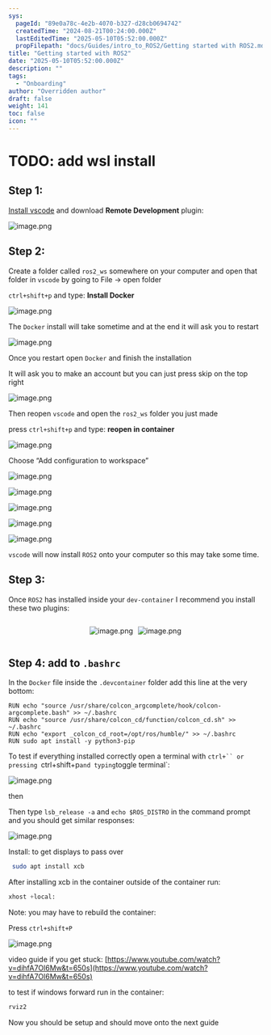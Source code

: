 ```yaml
---
sys:
  pageId: "89e0a78c-4e2b-4070-b327-d28cb0694742"
  createdTime: "2024-08-21T00:24:00.000Z"
  lastEditedTime: "2025-05-10T05:52:00.000Z"
  propFilepath: "docs/Guides/intro_to_ROS2/Getting started with ROS2.md"
title: "Getting started with ROS2"
date: "2025-05-10T05:52:00.000Z"
description: ""
tags:
  - "Onboarding"
author: "Overridden author"
draft: false
weight: 141
toc: false
icon: ""
---
```


# TODO: add wsl install

## Step 1:

[Install vscode](https://code.visualstudio.com/download) and download **Remote Development** plugin:

![image.png](https://prod-files-secure.s3.us-west-2.amazonaws.com/d518164a-d88e-44d1-a4ee-3adb3bd8bce0/efb52993-1881-4a40-b95e-6f020334f022/image.png?X-Amz-Algorithm=AWS4-HMAC-SHA256&X-Amz-Content-Sha256=UNSIGNED-PAYLOAD&X-Amz-Credential=ASIAZI2LB466XILZ6NK5%2F20250610%2Fus-west-2%2Fs3%2Faws4_request&X-Amz-Date=20250610T041805Z&X-Amz-Expires=3600&X-Amz-Security-Token=IQoJb3JpZ2luX2VjENz%2F%2F%2F%2F%2F%2F%2F%2F%2F%2FwEaCXVzLXdlc3QtMiJGMEQCIA09vzwq8F40S9bO3%2Fgk82UbtyG4sAJ1iQHPaGZ5hlCPAiAD94unwmUYUVr4svt5rNX5wr0mdPU4atmR6ZDDH78kRCqIBAi1%2F%2F%2F%2F%2F%2F%2F%2F%2F%2F8BEAAaDDYzNzQyMzE4MzgwNSIMtuyZaDgs5gTtDnzfKtwDaqp4iCVL94Jcch43Od5glP%2BSAgEmfKOcDTOhf%2BmTPK%2Bg3%2FvPHB4rnHtN1FYFvlIrpDXw1xRuFzJr44uGa5lD2bCglLA4dDKRvi41cZzzxZfzj4ODn5RLYRzPN%2BVNJgHksLZlT87XoR0HTGe3ocI1Kyv%2FQ6HdN1aLcYDIAGMlfru1avU1T6aNXoycrQAO0jrTMkQcY7JpFZPCKmNj9aIXoBqrfJF5qYvE18jFI1mPWolk1OLuy9%2FFXQeNtOKphZFKpiU3LOaW4Ds4FrkmEcOGJjyucwVVZZlTZCjejbBfuQ7PvRPbHaysJDnSZG2OK3s1tox7hinaSZ0Rw3egkpK%2FPdBkS7TKj%2F%2Bp6ZcJzIXF2by8BOeEWVgG46cbWw20vAwGMaYt0xWphTTGvMHz6dDqPyrhqUolx58%2Fk3NQW%2Fcyo4sssQAIFGp67aMyz2quURfYxssHpAXynQ6Ot9y3s3tnxpyg9gh%2BlCdJx7mJchewpTE38UTe77qu5%2BgZZzv%2FunHyFuAikJ1LD4xh3ClYzFkQv7EkHdVbBQ7W2WRmElNbBbhcAwqR%2BWszsmxyn2mIAqh6NbKR%2FWBXUHaGtPUS5ekppu0AP4sMwbFFNjhLmny6MmAXvm%2FDlXSsCV7BV6sw9dWewgY6pgGOi2lkJ5pKLTIEUKSylLRJX8czKXYZNo9JIc8tQLLtVjU%2FGkZVMGOiO84E6nafNPArcZ388q%2B21ItEk%2BoVhZer5YB8EhNWGgSR%2FPFfrlH4Kxyr9ZotJBCmzjCI%2FNVT%2B9lQRzd9SVOxHQwVc%2BvwY7SYylPUO2tEFoF78DaP4yx12hD1%2FWfjUUPjha8fh%2BCvuGH9w7EbFFfOYr0thQaSwuXIAfCOz8nR&X-Amz-Signature=c830c63bbbfdaf2d71e80654cb36aff1f647f69e6e7b0700bad77e0a1ffd9521&X-Amz-SignedHeaders=host&x-id=GetObject)

## Step 2:

Create a folder called `ros2_ws` somewhere on your computer and open that folder in `vscode` by going to File → open folder 

`ctrl+shift+p` and type: **Install Docker**

![image.png](https://prod-files-secure.s3.us-west-2.amazonaws.com/d518164a-d88e-44d1-a4ee-3adb3bd8bce0/2269dc0e-1cd5-47ff-bceb-c04ad9b2eab0/image.png?X-Amz-Algorithm=AWS4-HMAC-SHA256&X-Amz-Content-Sha256=UNSIGNED-PAYLOAD&X-Amz-Credential=ASIAZI2LB466XILZ6NK5%2F20250610%2Fus-west-2%2Fs3%2Faws4_request&X-Amz-Date=20250610T041805Z&X-Amz-Expires=3600&X-Amz-Security-Token=IQoJb3JpZ2luX2VjENz%2F%2F%2F%2F%2F%2F%2F%2F%2F%2FwEaCXVzLXdlc3QtMiJGMEQCIA09vzwq8F40S9bO3%2Fgk82UbtyG4sAJ1iQHPaGZ5hlCPAiAD94unwmUYUVr4svt5rNX5wr0mdPU4atmR6ZDDH78kRCqIBAi1%2F%2F%2F%2F%2F%2F%2F%2F%2F%2F8BEAAaDDYzNzQyMzE4MzgwNSIMtuyZaDgs5gTtDnzfKtwDaqp4iCVL94Jcch43Od5glP%2BSAgEmfKOcDTOhf%2BmTPK%2Bg3%2FvPHB4rnHtN1FYFvlIrpDXw1xRuFzJr44uGa5lD2bCglLA4dDKRvi41cZzzxZfzj4ODn5RLYRzPN%2BVNJgHksLZlT87XoR0HTGe3ocI1Kyv%2FQ6HdN1aLcYDIAGMlfru1avU1T6aNXoycrQAO0jrTMkQcY7JpFZPCKmNj9aIXoBqrfJF5qYvE18jFI1mPWolk1OLuy9%2FFXQeNtOKphZFKpiU3LOaW4Ds4FrkmEcOGJjyucwVVZZlTZCjejbBfuQ7PvRPbHaysJDnSZG2OK3s1tox7hinaSZ0Rw3egkpK%2FPdBkS7TKj%2F%2Bp6ZcJzIXF2by8BOeEWVgG46cbWw20vAwGMaYt0xWphTTGvMHz6dDqPyrhqUolx58%2Fk3NQW%2Fcyo4sssQAIFGp67aMyz2quURfYxssHpAXynQ6Ot9y3s3tnxpyg9gh%2BlCdJx7mJchewpTE38UTe77qu5%2BgZZzv%2FunHyFuAikJ1LD4xh3ClYzFkQv7EkHdVbBQ7W2WRmElNbBbhcAwqR%2BWszsmxyn2mIAqh6NbKR%2FWBXUHaGtPUS5ekppu0AP4sMwbFFNjhLmny6MmAXvm%2FDlXSsCV7BV6sw9dWewgY6pgGOi2lkJ5pKLTIEUKSylLRJX8czKXYZNo9JIc8tQLLtVjU%2FGkZVMGOiO84E6nafNPArcZ388q%2B21ItEk%2BoVhZer5YB8EhNWGgSR%2FPFfrlH4Kxyr9ZotJBCmzjCI%2FNVT%2B9lQRzd9SVOxHQwVc%2BvwY7SYylPUO2tEFoF78DaP4yx12hD1%2FWfjUUPjha8fh%2BCvuGH9w7EbFFfOYr0thQaSwuXIAfCOz8nR&X-Amz-Signature=e9b688f2ca5e2a27910596770c1babf0ec3c8c6f62d3436fa7e4a3d9a924c0c4&X-Amz-SignedHeaders=host&x-id=GetObject)

The `Docker` install will take sometime and at the end it will ask you to restart

![image.png](https://prod-files-secure.s3.us-west-2.amazonaws.com/d518164a-d88e-44d1-a4ee-3adb3bd8bce0/ed233f78-be33-4b1f-b89c-9c346c0e961e/image.png?X-Amz-Algorithm=AWS4-HMAC-SHA256&X-Amz-Content-Sha256=UNSIGNED-PAYLOAD&X-Amz-Credential=ASIAZI2LB466XILZ6NK5%2F20250610%2Fus-west-2%2Fs3%2Faws4_request&X-Amz-Date=20250610T041806Z&X-Amz-Expires=3600&X-Amz-Security-Token=IQoJb3JpZ2luX2VjENz%2F%2F%2F%2F%2F%2F%2F%2F%2F%2FwEaCXVzLXdlc3QtMiJGMEQCIA09vzwq8F40S9bO3%2Fgk82UbtyG4sAJ1iQHPaGZ5hlCPAiAD94unwmUYUVr4svt5rNX5wr0mdPU4atmR6ZDDH78kRCqIBAi1%2F%2F%2F%2F%2F%2F%2F%2F%2F%2F8BEAAaDDYzNzQyMzE4MzgwNSIMtuyZaDgs5gTtDnzfKtwDaqp4iCVL94Jcch43Od5glP%2BSAgEmfKOcDTOhf%2BmTPK%2Bg3%2FvPHB4rnHtN1FYFvlIrpDXw1xRuFzJr44uGa5lD2bCglLA4dDKRvi41cZzzxZfzj4ODn5RLYRzPN%2BVNJgHksLZlT87XoR0HTGe3ocI1Kyv%2FQ6HdN1aLcYDIAGMlfru1avU1T6aNXoycrQAO0jrTMkQcY7JpFZPCKmNj9aIXoBqrfJF5qYvE18jFI1mPWolk1OLuy9%2FFXQeNtOKphZFKpiU3LOaW4Ds4FrkmEcOGJjyucwVVZZlTZCjejbBfuQ7PvRPbHaysJDnSZG2OK3s1tox7hinaSZ0Rw3egkpK%2FPdBkS7TKj%2F%2Bp6ZcJzIXF2by8BOeEWVgG46cbWw20vAwGMaYt0xWphTTGvMHz6dDqPyrhqUolx58%2Fk3NQW%2Fcyo4sssQAIFGp67aMyz2quURfYxssHpAXynQ6Ot9y3s3tnxpyg9gh%2BlCdJx7mJchewpTE38UTe77qu5%2BgZZzv%2FunHyFuAikJ1LD4xh3ClYzFkQv7EkHdVbBQ7W2WRmElNbBbhcAwqR%2BWszsmxyn2mIAqh6NbKR%2FWBXUHaGtPUS5ekppu0AP4sMwbFFNjhLmny6MmAXvm%2FDlXSsCV7BV6sw9dWewgY6pgGOi2lkJ5pKLTIEUKSylLRJX8czKXYZNo9JIc8tQLLtVjU%2FGkZVMGOiO84E6nafNPArcZ388q%2B21ItEk%2BoVhZer5YB8EhNWGgSR%2FPFfrlH4Kxyr9ZotJBCmzjCI%2FNVT%2B9lQRzd9SVOxHQwVc%2BvwY7SYylPUO2tEFoF78DaP4yx12hD1%2FWfjUUPjha8fh%2BCvuGH9w7EbFFfOYr0thQaSwuXIAfCOz8nR&X-Amz-Signature=ec39e5958bf4e382b98ea3ca1fecd7d0388405865cf409384faade7210a8aab3&X-Amz-SignedHeaders=host&x-id=GetObject)

Once you restart open `Docker` and finish the installation

It will ask you to make an account but you can just press skip on the top right

![image.png](https://prod-files-secure.s3.us-west-2.amazonaws.com/d518164a-d88e-44d1-a4ee-3adb3bd8bce0/21010ad9-1659-4fd9-9f59-9932a09b2a3d/image.png?X-Amz-Algorithm=AWS4-HMAC-SHA256&X-Amz-Content-Sha256=UNSIGNED-PAYLOAD&X-Amz-Credential=ASIAZI2LB466XILZ6NK5%2F20250610%2Fus-west-2%2Fs3%2Faws4_request&X-Amz-Date=20250610T041806Z&X-Amz-Expires=3600&X-Amz-Security-Token=IQoJb3JpZ2luX2VjENz%2F%2F%2F%2F%2F%2F%2F%2F%2F%2FwEaCXVzLXdlc3QtMiJGMEQCIA09vzwq8F40S9bO3%2Fgk82UbtyG4sAJ1iQHPaGZ5hlCPAiAD94unwmUYUVr4svt5rNX5wr0mdPU4atmR6ZDDH78kRCqIBAi1%2F%2F%2F%2F%2F%2F%2F%2F%2F%2F8BEAAaDDYzNzQyMzE4MzgwNSIMtuyZaDgs5gTtDnzfKtwDaqp4iCVL94Jcch43Od5glP%2BSAgEmfKOcDTOhf%2BmTPK%2Bg3%2FvPHB4rnHtN1FYFvlIrpDXw1xRuFzJr44uGa5lD2bCglLA4dDKRvi41cZzzxZfzj4ODn5RLYRzPN%2BVNJgHksLZlT87XoR0HTGe3ocI1Kyv%2FQ6HdN1aLcYDIAGMlfru1avU1T6aNXoycrQAO0jrTMkQcY7JpFZPCKmNj9aIXoBqrfJF5qYvE18jFI1mPWolk1OLuy9%2FFXQeNtOKphZFKpiU3LOaW4Ds4FrkmEcOGJjyucwVVZZlTZCjejbBfuQ7PvRPbHaysJDnSZG2OK3s1tox7hinaSZ0Rw3egkpK%2FPdBkS7TKj%2F%2Bp6ZcJzIXF2by8BOeEWVgG46cbWw20vAwGMaYt0xWphTTGvMHz6dDqPyrhqUolx58%2Fk3NQW%2Fcyo4sssQAIFGp67aMyz2quURfYxssHpAXynQ6Ot9y3s3tnxpyg9gh%2BlCdJx7mJchewpTE38UTe77qu5%2BgZZzv%2FunHyFuAikJ1LD4xh3ClYzFkQv7EkHdVbBQ7W2WRmElNbBbhcAwqR%2BWszsmxyn2mIAqh6NbKR%2FWBXUHaGtPUS5ekppu0AP4sMwbFFNjhLmny6MmAXvm%2FDlXSsCV7BV6sw9dWewgY6pgGOi2lkJ5pKLTIEUKSylLRJX8czKXYZNo9JIc8tQLLtVjU%2FGkZVMGOiO84E6nafNPArcZ388q%2B21ItEk%2BoVhZer5YB8EhNWGgSR%2FPFfrlH4Kxyr9ZotJBCmzjCI%2FNVT%2B9lQRzd9SVOxHQwVc%2BvwY7SYylPUO2tEFoF78DaP4yx12hD1%2FWfjUUPjha8fh%2BCvuGH9w7EbFFfOYr0thQaSwuXIAfCOz8nR&X-Amz-Signature=43cf4df26a33c2f3f007a1e911bd1f75ada261cc291e52fe16c5109e2ee1cb70&X-Amz-SignedHeaders=host&x-id=GetObject)

Then reopen `vscode` and open the `ros2_ws` folder you just made

press `ctrl+shift+p` and type: **reopen in container**

![image.png](https://prod-files-secure.s3.us-west-2.amazonaws.com/d518164a-d88e-44d1-a4ee-3adb3bd8bce0/4e93b8c2-41ad-488c-8095-c74205196118/image.png?X-Amz-Algorithm=AWS4-HMAC-SHA256&X-Amz-Content-Sha256=UNSIGNED-PAYLOAD&X-Amz-Credential=ASIAZI2LB466XILZ6NK5%2F20250610%2Fus-west-2%2Fs3%2Faws4_request&X-Amz-Date=20250610T041806Z&X-Amz-Expires=3600&X-Amz-Security-Token=IQoJb3JpZ2luX2VjENz%2F%2F%2F%2F%2F%2F%2F%2F%2F%2FwEaCXVzLXdlc3QtMiJGMEQCIA09vzwq8F40S9bO3%2Fgk82UbtyG4sAJ1iQHPaGZ5hlCPAiAD94unwmUYUVr4svt5rNX5wr0mdPU4atmR6ZDDH78kRCqIBAi1%2F%2F%2F%2F%2F%2F%2F%2F%2F%2F8BEAAaDDYzNzQyMzE4MzgwNSIMtuyZaDgs5gTtDnzfKtwDaqp4iCVL94Jcch43Od5glP%2BSAgEmfKOcDTOhf%2BmTPK%2Bg3%2FvPHB4rnHtN1FYFvlIrpDXw1xRuFzJr44uGa5lD2bCglLA4dDKRvi41cZzzxZfzj4ODn5RLYRzPN%2BVNJgHksLZlT87XoR0HTGe3ocI1Kyv%2FQ6HdN1aLcYDIAGMlfru1avU1T6aNXoycrQAO0jrTMkQcY7JpFZPCKmNj9aIXoBqrfJF5qYvE18jFI1mPWolk1OLuy9%2FFXQeNtOKphZFKpiU3LOaW4Ds4FrkmEcOGJjyucwVVZZlTZCjejbBfuQ7PvRPbHaysJDnSZG2OK3s1tox7hinaSZ0Rw3egkpK%2FPdBkS7TKj%2F%2Bp6ZcJzIXF2by8BOeEWVgG46cbWw20vAwGMaYt0xWphTTGvMHz6dDqPyrhqUolx58%2Fk3NQW%2Fcyo4sssQAIFGp67aMyz2quURfYxssHpAXynQ6Ot9y3s3tnxpyg9gh%2BlCdJx7mJchewpTE38UTe77qu5%2BgZZzv%2FunHyFuAikJ1LD4xh3ClYzFkQv7EkHdVbBQ7W2WRmElNbBbhcAwqR%2BWszsmxyn2mIAqh6NbKR%2FWBXUHaGtPUS5ekppu0AP4sMwbFFNjhLmny6MmAXvm%2FDlXSsCV7BV6sw9dWewgY6pgGOi2lkJ5pKLTIEUKSylLRJX8czKXYZNo9JIc8tQLLtVjU%2FGkZVMGOiO84E6nafNPArcZ388q%2B21ItEk%2BoVhZer5YB8EhNWGgSR%2FPFfrlH4Kxyr9ZotJBCmzjCI%2FNVT%2B9lQRzd9SVOxHQwVc%2BvwY7SYylPUO2tEFoF78DaP4yx12hD1%2FWfjUUPjha8fh%2BCvuGH9w7EbFFfOYr0thQaSwuXIAfCOz8nR&X-Amz-Signature=055eb1ca0aa76b50ae5a2e4c36d329cb8d1c718967e80c7e58e4493ec1fd81c0&X-Amz-SignedHeaders=host&x-id=GetObject)

Choose “Add configuration to workspace”

![image.png](https://prod-files-secure.s3.us-west-2.amazonaws.com/d518164a-d88e-44d1-a4ee-3adb3bd8bce0/9560b282-5060-4989-ba37-97e7b2c22476/image.png?X-Amz-Algorithm=AWS4-HMAC-SHA256&X-Amz-Content-Sha256=UNSIGNED-PAYLOAD&X-Amz-Credential=ASIAZI2LB466XILZ6NK5%2F20250610%2Fus-west-2%2Fs3%2Faws4_request&X-Amz-Date=20250610T041806Z&X-Amz-Expires=3600&X-Amz-Security-Token=IQoJb3JpZ2luX2VjENz%2F%2F%2F%2F%2F%2F%2F%2F%2F%2FwEaCXVzLXdlc3QtMiJGMEQCIA09vzwq8F40S9bO3%2Fgk82UbtyG4sAJ1iQHPaGZ5hlCPAiAD94unwmUYUVr4svt5rNX5wr0mdPU4atmR6ZDDH78kRCqIBAi1%2F%2F%2F%2F%2F%2F%2F%2F%2F%2F8BEAAaDDYzNzQyMzE4MzgwNSIMtuyZaDgs5gTtDnzfKtwDaqp4iCVL94Jcch43Od5glP%2BSAgEmfKOcDTOhf%2BmTPK%2Bg3%2FvPHB4rnHtN1FYFvlIrpDXw1xRuFzJr44uGa5lD2bCglLA4dDKRvi41cZzzxZfzj4ODn5RLYRzPN%2BVNJgHksLZlT87XoR0HTGe3ocI1Kyv%2FQ6HdN1aLcYDIAGMlfru1avU1T6aNXoycrQAO0jrTMkQcY7JpFZPCKmNj9aIXoBqrfJF5qYvE18jFI1mPWolk1OLuy9%2FFXQeNtOKphZFKpiU3LOaW4Ds4FrkmEcOGJjyucwVVZZlTZCjejbBfuQ7PvRPbHaysJDnSZG2OK3s1tox7hinaSZ0Rw3egkpK%2FPdBkS7TKj%2F%2Bp6ZcJzIXF2by8BOeEWVgG46cbWw20vAwGMaYt0xWphTTGvMHz6dDqPyrhqUolx58%2Fk3NQW%2Fcyo4sssQAIFGp67aMyz2quURfYxssHpAXynQ6Ot9y3s3tnxpyg9gh%2BlCdJx7mJchewpTE38UTe77qu5%2BgZZzv%2FunHyFuAikJ1LD4xh3ClYzFkQv7EkHdVbBQ7W2WRmElNbBbhcAwqR%2BWszsmxyn2mIAqh6NbKR%2FWBXUHaGtPUS5ekppu0AP4sMwbFFNjhLmny6MmAXvm%2FDlXSsCV7BV6sw9dWewgY6pgGOi2lkJ5pKLTIEUKSylLRJX8czKXYZNo9JIc8tQLLtVjU%2FGkZVMGOiO84E6nafNPArcZ388q%2B21ItEk%2BoVhZer5YB8EhNWGgSR%2FPFfrlH4Kxyr9ZotJBCmzjCI%2FNVT%2B9lQRzd9SVOxHQwVc%2BvwY7SYylPUO2tEFoF78DaP4yx12hD1%2FWfjUUPjha8fh%2BCvuGH9w7EbFFfOYr0thQaSwuXIAfCOz8nR&X-Amz-Signature=86a5f08fab983325633429d2b852a7c59719b13d3860c0289cc55dba7678563c&X-Amz-SignedHeaders=host&x-id=GetObject)

![image.png](https://prod-files-secure.s3.us-west-2.amazonaws.com/d518164a-d88e-44d1-a4ee-3adb3bd8bce0/2ee63f81-886b-48e8-a553-dc6e5eac99e4/image.png?X-Amz-Algorithm=AWS4-HMAC-SHA256&X-Amz-Content-Sha256=UNSIGNED-PAYLOAD&X-Amz-Credential=ASIAZI2LB466XILZ6NK5%2F20250610%2Fus-west-2%2Fs3%2Faws4_request&X-Amz-Date=20250610T041805Z&X-Amz-Expires=3600&X-Amz-Security-Token=IQoJb3JpZ2luX2VjENz%2F%2F%2F%2F%2F%2F%2F%2F%2F%2FwEaCXVzLXdlc3QtMiJGMEQCIA09vzwq8F40S9bO3%2Fgk82UbtyG4sAJ1iQHPaGZ5hlCPAiAD94unwmUYUVr4svt5rNX5wr0mdPU4atmR6ZDDH78kRCqIBAi1%2F%2F%2F%2F%2F%2F%2F%2F%2F%2F8BEAAaDDYzNzQyMzE4MzgwNSIMtuyZaDgs5gTtDnzfKtwDaqp4iCVL94Jcch43Od5glP%2BSAgEmfKOcDTOhf%2BmTPK%2Bg3%2FvPHB4rnHtN1FYFvlIrpDXw1xRuFzJr44uGa5lD2bCglLA4dDKRvi41cZzzxZfzj4ODn5RLYRzPN%2BVNJgHksLZlT87XoR0HTGe3ocI1Kyv%2FQ6HdN1aLcYDIAGMlfru1avU1T6aNXoycrQAO0jrTMkQcY7JpFZPCKmNj9aIXoBqrfJF5qYvE18jFI1mPWolk1OLuy9%2FFXQeNtOKphZFKpiU3LOaW4Ds4FrkmEcOGJjyucwVVZZlTZCjejbBfuQ7PvRPbHaysJDnSZG2OK3s1tox7hinaSZ0Rw3egkpK%2FPdBkS7TKj%2F%2Bp6ZcJzIXF2by8BOeEWVgG46cbWw20vAwGMaYt0xWphTTGvMHz6dDqPyrhqUolx58%2Fk3NQW%2Fcyo4sssQAIFGp67aMyz2quURfYxssHpAXynQ6Ot9y3s3tnxpyg9gh%2BlCdJx7mJchewpTE38UTe77qu5%2BgZZzv%2FunHyFuAikJ1LD4xh3ClYzFkQv7EkHdVbBQ7W2WRmElNbBbhcAwqR%2BWszsmxyn2mIAqh6NbKR%2FWBXUHaGtPUS5ekppu0AP4sMwbFFNjhLmny6MmAXvm%2FDlXSsCV7BV6sw9dWewgY6pgGOi2lkJ5pKLTIEUKSylLRJX8czKXYZNo9JIc8tQLLtVjU%2FGkZVMGOiO84E6nafNPArcZ388q%2B21ItEk%2BoVhZer5YB8EhNWGgSR%2FPFfrlH4Kxyr9ZotJBCmzjCI%2FNVT%2B9lQRzd9SVOxHQwVc%2BvwY7SYylPUO2tEFoF78DaP4yx12hD1%2FWfjUUPjha8fh%2BCvuGH9w7EbFFfOYr0thQaSwuXIAfCOz8nR&X-Amz-Signature=5d937469c982133222dbcce622dd47c99b5e75b52f9a285cd05c488945eace47&X-Amz-SignedHeaders=host&x-id=GetObject)

![image.png](https://prod-files-secure.s3.us-west-2.amazonaws.com/d518164a-d88e-44d1-a4ee-3adb3bd8bce0/ae1580b2-b048-407e-aed9-b584224a7a04/image.png?X-Amz-Algorithm=AWS4-HMAC-SHA256&X-Amz-Content-Sha256=UNSIGNED-PAYLOAD&X-Amz-Credential=ASIAZI2LB466XILZ6NK5%2F20250610%2Fus-west-2%2Fs3%2Faws4_request&X-Amz-Date=20250610T041805Z&X-Amz-Expires=3600&X-Amz-Security-Token=IQoJb3JpZ2luX2VjENz%2F%2F%2F%2F%2F%2F%2F%2F%2F%2FwEaCXVzLXdlc3QtMiJGMEQCIA09vzwq8F40S9bO3%2Fgk82UbtyG4sAJ1iQHPaGZ5hlCPAiAD94unwmUYUVr4svt5rNX5wr0mdPU4atmR6ZDDH78kRCqIBAi1%2F%2F%2F%2F%2F%2F%2F%2F%2F%2F8BEAAaDDYzNzQyMzE4MzgwNSIMtuyZaDgs5gTtDnzfKtwDaqp4iCVL94Jcch43Od5glP%2BSAgEmfKOcDTOhf%2BmTPK%2Bg3%2FvPHB4rnHtN1FYFvlIrpDXw1xRuFzJr44uGa5lD2bCglLA4dDKRvi41cZzzxZfzj4ODn5RLYRzPN%2BVNJgHksLZlT87XoR0HTGe3ocI1Kyv%2FQ6HdN1aLcYDIAGMlfru1avU1T6aNXoycrQAO0jrTMkQcY7JpFZPCKmNj9aIXoBqrfJF5qYvE18jFI1mPWolk1OLuy9%2FFXQeNtOKphZFKpiU3LOaW4Ds4FrkmEcOGJjyucwVVZZlTZCjejbBfuQ7PvRPbHaysJDnSZG2OK3s1tox7hinaSZ0Rw3egkpK%2FPdBkS7TKj%2F%2Bp6ZcJzIXF2by8BOeEWVgG46cbWw20vAwGMaYt0xWphTTGvMHz6dDqPyrhqUolx58%2Fk3NQW%2Fcyo4sssQAIFGp67aMyz2quURfYxssHpAXynQ6Ot9y3s3tnxpyg9gh%2BlCdJx7mJchewpTE38UTe77qu5%2BgZZzv%2FunHyFuAikJ1LD4xh3ClYzFkQv7EkHdVbBQ7W2WRmElNbBbhcAwqR%2BWszsmxyn2mIAqh6NbKR%2FWBXUHaGtPUS5ekppu0AP4sMwbFFNjhLmny6MmAXvm%2FDlXSsCV7BV6sw9dWewgY6pgGOi2lkJ5pKLTIEUKSylLRJX8czKXYZNo9JIc8tQLLtVjU%2FGkZVMGOiO84E6nafNPArcZ388q%2B21ItEk%2BoVhZer5YB8EhNWGgSR%2FPFfrlH4Kxyr9ZotJBCmzjCI%2FNVT%2B9lQRzd9SVOxHQwVc%2BvwY7SYylPUO2tEFoF78DaP4yx12hD1%2FWfjUUPjha8fh%2BCvuGH9w7EbFFfOYr0thQaSwuXIAfCOz8nR&X-Amz-Signature=3a2c60a006374e0b33148b9810a00b28ad6b279c152ac7e8c21ffe58509a7872&X-Amz-SignedHeaders=host&x-id=GetObject)

![image.png](https://prod-files-secure.s3.us-west-2.amazonaws.com/d518164a-d88e-44d1-a4ee-3adb3bd8bce0/53255b28-f75e-430f-b9e3-c0ac8577e42b/image.png?X-Amz-Algorithm=AWS4-HMAC-SHA256&X-Amz-Content-Sha256=UNSIGNED-PAYLOAD&X-Amz-Credential=ASIAZI2LB466XILZ6NK5%2F20250610%2Fus-west-2%2Fs3%2Faws4_request&X-Amz-Date=20250610T041805Z&X-Amz-Expires=3600&X-Amz-Security-Token=IQoJb3JpZ2luX2VjENz%2F%2F%2F%2F%2F%2F%2F%2F%2F%2FwEaCXVzLXdlc3QtMiJGMEQCIA09vzwq8F40S9bO3%2Fgk82UbtyG4sAJ1iQHPaGZ5hlCPAiAD94unwmUYUVr4svt5rNX5wr0mdPU4atmR6ZDDH78kRCqIBAi1%2F%2F%2F%2F%2F%2F%2F%2F%2F%2F8BEAAaDDYzNzQyMzE4MzgwNSIMtuyZaDgs5gTtDnzfKtwDaqp4iCVL94Jcch43Od5glP%2BSAgEmfKOcDTOhf%2BmTPK%2Bg3%2FvPHB4rnHtN1FYFvlIrpDXw1xRuFzJr44uGa5lD2bCglLA4dDKRvi41cZzzxZfzj4ODn5RLYRzPN%2BVNJgHksLZlT87XoR0HTGe3ocI1Kyv%2FQ6HdN1aLcYDIAGMlfru1avU1T6aNXoycrQAO0jrTMkQcY7JpFZPCKmNj9aIXoBqrfJF5qYvE18jFI1mPWolk1OLuy9%2FFXQeNtOKphZFKpiU3LOaW4Ds4FrkmEcOGJjyucwVVZZlTZCjejbBfuQ7PvRPbHaysJDnSZG2OK3s1tox7hinaSZ0Rw3egkpK%2FPdBkS7TKj%2F%2Bp6ZcJzIXF2by8BOeEWVgG46cbWw20vAwGMaYt0xWphTTGvMHz6dDqPyrhqUolx58%2Fk3NQW%2Fcyo4sssQAIFGp67aMyz2quURfYxssHpAXynQ6Ot9y3s3tnxpyg9gh%2BlCdJx7mJchewpTE38UTe77qu5%2BgZZzv%2FunHyFuAikJ1LD4xh3ClYzFkQv7EkHdVbBQ7W2WRmElNbBbhcAwqR%2BWszsmxyn2mIAqh6NbKR%2FWBXUHaGtPUS5ekppu0AP4sMwbFFNjhLmny6MmAXvm%2FDlXSsCV7BV6sw9dWewgY6pgGOi2lkJ5pKLTIEUKSylLRJX8czKXYZNo9JIc8tQLLtVjU%2FGkZVMGOiO84E6nafNPArcZ388q%2B21ItEk%2BoVhZer5YB8EhNWGgSR%2FPFfrlH4Kxyr9ZotJBCmzjCI%2FNVT%2B9lQRzd9SVOxHQwVc%2BvwY7SYylPUO2tEFoF78DaP4yx12hD1%2FWfjUUPjha8fh%2BCvuGH9w7EbFFfOYr0thQaSwuXIAfCOz8nR&X-Amz-Signature=c1c1710be63b5c0ca65a1d609a9d81239426f3acd0941a54a6b4e1f2b3602117&X-Amz-SignedHeaders=host&x-id=GetObject)

![image.png](https://prod-files-secure.s3.us-west-2.amazonaws.com/d518164a-d88e-44d1-a4ee-3adb3bd8bce0/7c562767-5af9-4ffb-97d1-327bcdf4ee00/image.png?X-Amz-Algorithm=AWS4-HMAC-SHA256&X-Amz-Content-Sha256=UNSIGNED-PAYLOAD&X-Amz-Credential=ASIAZI2LB466XILZ6NK5%2F20250610%2Fus-west-2%2Fs3%2Faws4_request&X-Amz-Date=20250610T041806Z&X-Amz-Expires=3600&X-Amz-Security-Token=IQoJb3JpZ2luX2VjENz%2F%2F%2F%2F%2F%2F%2F%2F%2F%2FwEaCXVzLXdlc3QtMiJGMEQCIA09vzwq8F40S9bO3%2Fgk82UbtyG4sAJ1iQHPaGZ5hlCPAiAD94unwmUYUVr4svt5rNX5wr0mdPU4atmR6ZDDH78kRCqIBAi1%2F%2F%2F%2F%2F%2F%2F%2F%2F%2F8BEAAaDDYzNzQyMzE4MzgwNSIMtuyZaDgs5gTtDnzfKtwDaqp4iCVL94Jcch43Od5glP%2BSAgEmfKOcDTOhf%2BmTPK%2Bg3%2FvPHB4rnHtN1FYFvlIrpDXw1xRuFzJr44uGa5lD2bCglLA4dDKRvi41cZzzxZfzj4ODn5RLYRzPN%2BVNJgHksLZlT87XoR0HTGe3ocI1Kyv%2FQ6HdN1aLcYDIAGMlfru1avU1T6aNXoycrQAO0jrTMkQcY7JpFZPCKmNj9aIXoBqrfJF5qYvE18jFI1mPWolk1OLuy9%2FFXQeNtOKphZFKpiU3LOaW4Ds4FrkmEcOGJjyucwVVZZlTZCjejbBfuQ7PvRPbHaysJDnSZG2OK3s1tox7hinaSZ0Rw3egkpK%2FPdBkS7TKj%2F%2Bp6ZcJzIXF2by8BOeEWVgG46cbWw20vAwGMaYt0xWphTTGvMHz6dDqPyrhqUolx58%2Fk3NQW%2Fcyo4sssQAIFGp67aMyz2quURfYxssHpAXynQ6Ot9y3s3tnxpyg9gh%2BlCdJx7mJchewpTE38UTe77qu5%2BgZZzv%2FunHyFuAikJ1LD4xh3ClYzFkQv7EkHdVbBQ7W2WRmElNbBbhcAwqR%2BWszsmxyn2mIAqh6NbKR%2FWBXUHaGtPUS5ekppu0AP4sMwbFFNjhLmny6MmAXvm%2FDlXSsCV7BV6sw9dWewgY6pgGOi2lkJ5pKLTIEUKSylLRJX8czKXYZNo9JIc8tQLLtVjU%2FGkZVMGOiO84E6nafNPArcZ388q%2B21ItEk%2BoVhZer5YB8EhNWGgSR%2FPFfrlH4Kxyr9ZotJBCmzjCI%2FNVT%2B9lQRzd9SVOxHQwVc%2BvwY7SYylPUO2tEFoF78DaP4yx12hD1%2FWfjUUPjha8fh%2BCvuGH9w7EbFFfOYr0thQaSwuXIAfCOz8nR&X-Amz-Signature=07b08d55d17ee7c264e3fcb2f7f661baa0daa8812910bebc9b709470c68dc95c&X-Amz-SignedHeaders=host&x-id=GetObject)

`vscode` will now install `ROS2` onto your computer so this may take some time.

## Step 3:

Once `ROS2` has installed inside your `dev-container` I recommend you install these two plugins:

<div style="display: flex;flex-direction: row; column-gap:10px; max-width: 630px;justify-content: center;">
<div>

![image.png](https://prod-files-secure.s3.us-west-2.amazonaws.com/d518164a-d88e-44d1-a4ee-3adb3bd8bce0/3fc3d550-5a54-4ba1-ba6b-faa01cdb7369/image.png?X-Amz-Algorithm=AWS4-HMAC-SHA256&X-Amz-Content-Sha256=UNSIGNED-PAYLOAD&X-Amz-Credential=ASIAZI2LB466SPEUWSEO%2F20250610%2Fus-west-2%2Fs3%2Faws4_request&X-Amz-Date=20250610T041808Z&X-Amz-Expires=3600&X-Amz-Security-Token=IQoJb3JpZ2luX2VjENz%2F%2F%2F%2F%2F%2F%2F%2F%2F%2FwEaCXVzLXdlc3QtMiJIMEYCIQCjP%2BqSi3ixVTKkbK0saN9nopMpmZTbyEX0ckIGXIwgOgIhAO51H0fgGJD2LOvuZlwxq8Ed3Mvq%2By%2FRpDwuwedE%2BlvwKogECLX%2F%2F%2F%2F%2F%2F%2F%2F%2F%2FwEQABoMNjM3NDIzMTgzODA1IgxeREdRUk7DvbSvyJ0q3AOTCpHVGVGU04tyA6BIhE6zgGxnwvi1jKBdOpYXMlrmpfic0aak36K5fx5vHwt0XaBgy9iWPqaTMTAYHqPfz8t24hoxwnt%2FMm1%2FauQbnGw7%2F2SMmDWNjUcSoMsowprNZ0OZnq6M7K56DFsnWe%2FVnUoMEyYV5pXvESUVI0JoxZgWjUns851SOSOBovOqXfSstj3JqJPNeSxydgrS6WhkfYOWIjBOJo9Uu2Gl2LUDIV%2BIKgOhTFwPkgmogFMUdMabyDsjAhfauXWfFwP7bMe1o11SMkPk3h%2B%2FgJrKsUZXpU5pPdJFUlUVT8m%2FRiQeP89mEM8ncOS4Rjq%2F6%2B92W18TBYTrT2rFqZ1jQy%2BjkSQQm7O6gdmi7%2F9Nzg6jmpZySMYLp%2BIGAXlFjMwhdUrJsBxnbQbGaFsLuMnPZVDAEvOyb1akwHGfZqznnWzGgIAWhwf0U32xJZUgWaobrVloxEiihWN9FD7D5Ns13%2Fn1CnRiIPt2CV7wdD%2BEFmV6PY9eu7rSFIPYdlsL%2BgkcgmnZyYsUr0q9aiFD%2FQmGizKaVQuO3%2F1u99M9%2FodM1F0Dat6%2BgEh9hgrolZ1j0HI406w%2B9QR6l7MI3ASJx6%2FfKa3%2BWrepeZt%2FkUUJDNFFBnTlJMSZwDC41p7CBjqkASx2nbJnilgGZVDfEhxl%2B6%2F0uCLO9wPkU6bBKuNsSd%2FuDYUVwtNPmjTqfIMYsX%2FlmJRr1DFsNJAMsHkLY9sQdTubUOlZxgFukMCinNsnDWWLdS6hdsQFxQH%2F%2B7IG3iQ%2Bdue75QwNnnFv2hm2AtDh1FwV28hQmmb15yydsMhwf6aitS%2F5BRv1KC8bmil33uS7C%2Fgh%2BYoKfCakXmYTPnNkgyv5Hl8y&X-Amz-Signature=f3cc0668a985164d6bffd4dba25ee650534423fb2da6097b5e2a171baef2ea9b&X-Amz-SignedHeaders=host&x-id=GetObject)

</div>
<div>

![image.png](https://prod-files-secure.s3.us-west-2.amazonaws.com/d518164a-d88e-44d1-a4ee-3adb3bd8bce0/d994cc66-13c2-4093-a5a3-f84cf4601a82/image.png?X-Amz-Algorithm=AWS4-HMAC-SHA256&X-Amz-Content-Sha256=UNSIGNED-PAYLOAD&X-Amz-Credential=ASIAZI2LB4663VSVW6KE%2F20250610%2Fus-west-2%2Fs3%2Faws4_request&X-Amz-Date=20250610T041808Z&X-Amz-Expires=3600&X-Amz-Security-Token=IQoJb3JpZ2luX2VjENz%2F%2F%2F%2F%2F%2F%2F%2F%2F%2FwEaCXVzLXdlc3QtMiJHMEUCIQDP548OxZoE01629LzDx8YNxI1QfvqtQQBWDq%2FT8CcmEAIgHWpwRMKM0kdzgl%2Bf0%2FAcjKi1ZJPtT4Y1cccWPOqzl3gqiAQItf%2F%2F%2F%2F%2F%2F%2F%2F%2F%2FARAAGgw2Mzc0MjMxODM4MDUiDGJJtz3rBRvof9pUlCrcA%2BZATQk56tBrP2VPPnKJ9Ur8CZ%2FBy06RTTsRV1aymlZIyu1Qdq7z6c5jvsUe6sn4hyhlv8JL2wyY%2BTjw3xe0Fb3%2B1SYQGrrsIAMWnEZ3TZjmNnWH%2Bj%2BT73MAqvMFDjnGldMuJnzWH9cF3GyOQKiG%2BVr%2B%2B8kQndbVbLvTimawa%2BdSj0pBel2B0TUlE3s8tWvrhzLMuzNMzCClvxG1PRt6B0Q0MFrz81m94rDZ9jSDZgzGoa1q8WPnt6z75klqx8CTgh4EdJGFGNTaRd0TQa9eoNnl63hI5st7QyyBXMvhK8OKOwoeY3tIj%2B4E%2BFRajFYhQLcUiWvVFazMO5l3gLMIWxgh5Q8KzExu%2FN4YlvJMNIhaTAulHFm9D76TsXte346mFxR2Dmk9lpWyNlGG%2FpwY1VHKqcO%2BATZU%2BrPbaokQU3DtRH7l2j2UHlsnupDTkiq7VQpkLTzO4yNdDv3tJUoYEIrLbgvwV5lmv6yLZTahDnxkguNB7XaMYbBdtow4ocMUYdwfJJynsk55i%2FrqKxWJCBwc4dFlF%2BHz4xI9mDQVXhRkJ%2FrvC%2FHF7yv7INMSqD%2FBEtc0Q7xaqmc281RTfvZTxVOVJ1rlmxsCGGQ5Wz%2FB5%2FXI%2FeyusVey7LOnj5O6MJzXnsIGOqUBQ3a%2BOs2uZMIpVNP%2FIe5dhXNLfvpx2EC6OL5fRAN4n2LHCfBDBOlD6pD%2Ft1DIoIQQlZBjzKKorPdq63EFjBLWun6vlfcID6e6x0IoYRqpg7eQ7Rc7SCQkbmfzcys5rmJR%2By%2B0mTYPyF3kajbqRj82va80hoVJb9mU5Krz5us9oNqfPmlZ1NSQetqhMErK2Fn9m0yfRtRCmQsDZBwP4RlkLriukXez&X-Amz-Signature=785dfa5004d35e3a78b998f9b5819bc62857efbae60fd329bb20b9a5b4f9d996&X-Amz-SignedHeaders=host&x-id=GetObject)

</div>
</div>

## Step 4: add to `.bashrc`

In the `Docker` file inside the `.devcontainer` folder add this line at the very bottom: 

```docker
RUN echo "source /usr/share/colcon_argcomplete/hook/colcon-argcomplete.bash" >> ~/.bashrc
RUN echo "source /usr/share/colcon_cd/function/colcon_cd.sh" >> ~/.bashrc
RUN echo "export _colcon_cd_root=/opt/ros/humble/" >> ~/.bashrc
RUN sudo apt install -y python3-pip 
```

To test if everything installed correctly open a terminal with `ctrl+`` or pressing `ctrl+shift+p` and typing `toggle terminal`:

![image.png](https://prod-files-secure.s3.us-west-2.amazonaws.com/d518164a-d88e-44d1-a4ee-3adb3bd8bce0/6a4943d8-b04e-4c02-9a58-775f3384d1a5/image.png?X-Amz-Algorithm=AWS4-HMAC-SHA256&X-Amz-Content-Sha256=UNSIGNED-PAYLOAD&X-Amz-Credential=ASIAZI2LB466XILZ6NK5%2F20250610%2Fus-west-2%2Fs3%2Faws4_request&X-Amz-Date=20250610T041805Z&X-Amz-Expires=3600&X-Amz-Security-Token=IQoJb3JpZ2luX2VjENz%2F%2F%2F%2F%2F%2F%2F%2F%2F%2FwEaCXVzLXdlc3QtMiJGMEQCIA09vzwq8F40S9bO3%2Fgk82UbtyG4sAJ1iQHPaGZ5hlCPAiAD94unwmUYUVr4svt5rNX5wr0mdPU4atmR6ZDDH78kRCqIBAi1%2F%2F%2F%2F%2F%2F%2F%2F%2F%2F8BEAAaDDYzNzQyMzE4MzgwNSIMtuyZaDgs5gTtDnzfKtwDaqp4iCVL94Jcch43Od5glP%2BSAgEmfKOcDTOhf%2BmTPK%2Bg3%2FvPHB4rnHtN1FYFvlIrpDXw1xRuFzJr44uGa5lD2bCglLA4dDKRvi41cZzzxZfzj4ODn5RLYRzPN%2BVNJgHksLZlT87XoR0HTGe3ocI1Kyv%2FQ6HdN1aLcYDIAGMlfru1avU1T6aNXoycrQAO0jrTMkQcY7JpFZPCKmNj9aIXoBqrfJF5qYvE18jFI1mPWolk1OLuy9%2FFXQeNtOKphZFKpiU3LOaW4Ds4FrkmEcOGJjyucwVVZZlTZCjejbBfuQ7PvRPbHaysJDnSZG2OK3s1tox7hinaSZ0Rw3egkpK%2FPdBkS7TKj%2F%2Bp6ZcJzIXF2by8BOeEWVgG46cbWw20vAwGMaYt0xWphTTGvMHz6dDqPyrhqUolx58%2Fk3NQW%2Fcyo4sssQAIFGp67aMyz2quURfYxssHpAXynQ6Ot9y3s3tnxpyg9gh%2BlCdJx7mJchewpTE38UTe77qu5%2BgZZzv%2FunHyFuAikJ1LD4xh3ClYzFkQv7EkHdVbBQ7W2WRmElNbBbhcAwqR%2BWszsmxyn2mIAqh6NbKR%2FWBXUHaGtPUS5ekppu0AP4sMwbFFNjhLmny6MmAXvm%2FDlXSsCV7BV6sw9dWewgY6pgGOi2lkJ5pKLTIEUKSylLRJX8czKXYZNo9JIc8tQLLtVjU%2FGkZVMGOiO84E6nafNPArcZ388q%2B21ItEk%2BoVhZer5YB8EhNWGgSR%2FPFfrlH4Kxyr9ZotJBCmzjCI%2FNVT%2B9lQRzd9SVOxHQwVc%2BvwY7SYylPUO2tEFoF78DaP4yx12hD1%2FWfjUUPjha8fh%2BCvuGH9w7EbFFfOYr0thQaSwuXIAfCOz8nR&X-Amz-Signature=37cbd4ee867bc7cccbe805c76e62b89391918cda6c683152b6ae8f50d6f74813&X-Amz-SignedHeaders=host&x-id=GetObject)

then 

Then type `lsb_release -a` and `echo $ROS_DISTRO` in the command prompt and you should get similar responses:

![image.png](https://prod-files-secure.s3.us-west-2.amazonaws.com/d518164a-d88e-44d1-a4ee-3adb3bd8bce0/3e635dec-a805-4e85-8b9e-d000e5b71a4e/image.png?X-Amz-Algorithm=AWS4-HMAC-SHA256&X-Amz-Content-Sha256=UNSIGNED-PAYLOAD&X-Amz-Credential=ASIAZI2LB466XILZ6NK5%2F20250610%2Fus-west-2%2Fs3%2Faws4_request&X-Amz-Date=20250610T041806Z&X-Amz-Expires=3600&X-Amz-Security-Token=IQoJb3JpZ2luX2VjENz%2F%2F%2F%2F%2F%2F%2F%2F%2F%2FwEaCXVzLXdlc3QtMiJGMEQCIA09vzwq8F40S9bO3%2Fgk82UbtyG4sAJ1iQHPaGZ5hlCPAiAD94unwmUYUVr4svt5rNX5wr0mdPU4atmR6ZDDH78kRCqIBAi1%2F%2F%2F%2F%2F%2F%2F%2F%2F%2F8BEAAaDDYzNzQyMzE4MzgwNSIMtuyZaDgs5gTtDnzfKtwDaqp4iCVL94Jcch43Od5glP%2BSAgEmfKOcDTOhf%2BmTPK%2Bg3%2FvPHB4rnHtN1FYFvlIrpDXw1xRuFzJr44uGa5lD2bCglLA4dDKRvi41cZzzxZfzj4ODn5RLYRzPN%2BVNJgHksLZlT87XoR0HTGe3ocI1Kyv%2FQ6HdN1aLcYDIAGMlfru1avU1T6aNXoycrQAO0jrTMkQcY7JpFZPCKmNj9aIXoBqrfJF5qYvE18jFI1mPWolk1OLuy9%2FFXQeNtOKphZFKpiU3LOaW4Ds4FrkmEcOGJjyucwVVZZlTZCjejbBfuQ7PvRPbHaysJDnSZG2OK3s1tox7hinaSZ0Rw3egkpK%2FPdBkS7TKj%2F%2Bp6ZcJzIXF2by8BOeEWVgG46cbWw20vAwGMaYt0xWphTTGvMHz6dDqPyrhqUolx58%2Fk3NQW%2Fcyo4sssQAIFGp67aMyz2quURfYxssHpAXynQ6Ot9y3s3tnxpyg9gh%2BlCdJx7mJchewpTE38UTe77qu5%2BgZZzv%2FunHyFuAikJ1LD4xh3ClYzFkQv7EkHdVbBQ7W2WRmElNbBbhcAwqR%2BWszsmxyn2mIAqh6NbKR%2FWBXUHaGtPUS5ekppu0AP4sMwbFFNjhLmny6MmAXvm%2FDlXSsCV7BV6sw9dWewgY6pgGOi2lkJ5pKLTIEUKSylLRJX8czKXYZNo9JIc8tQLLtVjU%2FGkZVMGOiO84E6nafNPArcZ388q%2B21ItEk%2BoVhZer5YB8EhNWGgSR%2FPFfrlH4Kxyr9ZotJBCmzjCI%2FNVT%2B9lQRzd9SVOxHQwVc%2BvwY7SYylPUO2tEFoF78DaP4yx12hD1%2FWfjUUPjha8fh%2BCvuGH9w7EbFFfOYr0thQaSwuXIAfCOz8nR&X-Amz-Signature=2d601c7f850c44b8845cbba9888cc88fd205c38a7728dbea01edf1b89486a691&X-Amz-SignedHeaders=host&x-id=GetObject)

Install:  to get displays to pass over

```bash
 sudo apt install xcb
```

After installing xcb in the container outside of the container run:

```python
xhost +local:
```

Note: you may have to rebuild the container:

Press `ctrl+shift+P`

![image.png](https://prod-files-secure.s3.us-west-2.amazonaws.com/d518164a-d88e-44d1-a4ee-3adb3bd8bce0/6c2be660-2618-4c38-9c26-53554f7a0b7b/image.png?X-Amz-Algorithm=AWS4-HMAC-SHA256&X-Amz-Content-Sha256=UNSIGNED-PAYLOAD&X-Amz-Credential=ASIAZI2LB466XILZ6NK5%2F20250610%2Fus-west-2%2Fs3%2Faws4_request&X-Amz-Date=20250610T041806Z&X-Amz-Expires=3600&X-Amz-Security-Token=IQoJb3JpZ2luX2VjENz%2F%2F%2F%2F%2F%2F%2F%2F%2F%2FwEaCXVzLXdlc3QtMiJGMEQCIA09vzwq8F40S9bO3%2Fgk82UbtyG4sAJ1iQHPaGZ5hlCPAiAD94unwmUYUVr4svt5rNX5wr0mdPU4atmR6ZDDH78kRCqIBAi1%2F%2F%2F%2F%2F%2F%2F%2F%2F%2F8BEAAaDDYzNzQyMzE4MzgwNSIMtuyZaDgs5gTtDnzfKtwDaqp4iCVL94Jcch43Od5glP%2BSAgEmfKOcDTOhf%2BmTPK%2Bg3%2FvPHB4rnHtN1FYFvlIrpDXw1xRuFzJr44uGa5lD2bCglLA4dDKRvi41cZzzxZfzj4ODn5RLYRzPN%2BVNJgHksLZlT87XoR0HTGe3ocI1Kyv%2FQ6HdN1aLcYDIAGMlfru1avU1T6aNXoycrQAO0jrTMkQcY7JpFZPCKmNj9aIXoBqrfJF5qYvE18jFI1mPWolk1OLuy9%2FFXQeNtOKphZFKpiU3LOaW4Ds4FrkmEcOGJjyucwVVZZlTZCjejbBfuQ7PvRPbHaysJDnSZG2OK3s1tox7hinaSZ0Rw3egkpK%2FPdBkS7TKj%2F%2Bp6ZcJzIXF2by8BOeEWVgG46cbWw20vAwGMaYt0xWphTTGvMHz6dDqPyrhqUolx58%2Fk3NQW%2Fcyo4sssQAIFGp67aMyz2quURfYxssHpAXynQ6Ot9y3s3tnxpyg9gh%2BlCdJx7mJchewpTE38UTe77qu5%2BgZZzv%2FunHyFuAikJ1LD4xh3ClYzFkQv7EkHdVbBQ7W2WRmElNbBbhcAwqR%2BWszsmxyn2mIAqh6NbKR%2FWBXUHaGtPUS5ekppu0AP4sMwbFFNjhLmny6MmAXvm%2FDlXSsCV7BV6sw9dWewgY6pgGOi2lkJ5pKLTIEUKSylLRJX8czKXYZNo9JIc8tQLLtVjU%2FGkZVMGOiO84E6nafNPArcZ388q%2B21ItEk%2BoVhZer5YB8EhNWGgSR%2FPFfrlH4Kxyr9ZotJBCmzjCI%2FNVT%2B9lQRzd9SVOxHQwVc%2BvwY7SYylPUO2tEFoF78DaP4yx12hD1%2FWfjUUPjha8fh%2BCvuGH9w7EbFFfOYr0thQaSwuXIAfCOz8nR&X-Amz-Signature=195be6005519b529e9a18c961c6d844c7a5af109bf85807c5201f8ffc7dd83dc&X-Amz-SignedHeaders=host&x-id=GetObject)

video guide if you get stuck: [https://www.youtube.com/watch?v=dihfA7Ol6Mw&t=650s](https://www.youtube.com/watch?v=dihfA7Ol6Mw&t=650s)

to test if windows forward run in the container:

```bash
rviz2
```

Now you should be setup and should move onto the next guide 
